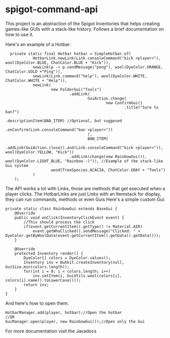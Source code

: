# spigot-command-api
This project is an abstraction of the Spigot Inventories that helps creating games-like GUIs with a stack-like history.
Follows a brief documentation on how to use it.

Here's an example of a Hotbar:

      private static final Hotbar hotbar = SimpleHotbar.of(
                HotbarLink.newLink(Link.consoleCommand("kick <player>"), wool(DyeColor.BLUE, ChatColor.BLUE + "Kick")),
                newLink(p -> p.sendMessage("pong"), wool(DyeColor.ORANGE, ChatColor.GOLD +"Ping")),
                newLink(Link.command("help"), wool(DyeColor.WHITE, ChatColor.WHITE + "Help")),
                newLink(
                        new FolderGui("Tools")
                                .addLink(
                                        GuiAction.change(
                                                new ConfirmGui()
                                                        .title("Sure to ban?")
                                                        .descriptionItem(BAN_ITEM) //Optional, but suggesed
                                                        .onConfirm(Link.consoleCommand("ban <player>"))
                                        ),
                                        BAN_ITEM)
                                .addLink(GuiAction.close().and(Link.consoleCommand("kick <player>")), wool(DyeColor.YELLOW, "Kick"))
                                .addLink(change(new RainbowGui()), wool(DyeColor.LIGHT_BLUE, "Rainbow :)")), //Example of the stack-like Gui system
                        wood(TreeSpecies.ACACIA, ChatColor.GRAY + "Tools")
                )
        );
        
The API works a lot with Links, those are methods that get executed when a player clicks.
The HotbarLinks are just Links with an Itemstack for display, they can run commands, methods or even Guis
Here's a simple custom Gui:

    private static class RainbowGui extends BaseGui {
        @Override
        public void onClick(InventoryClickEvent event) {
            //This should process the click
            if(event.getCurrentItem().getType() != Material.AIR)
                event.getWhoClicked().sendMessage("Clicked: " + DyeColor.getByWoolData(event.getCurrentItem().getData().getData()));
        }

        @Override
        protected Inventory render() {
            DyeColor[] colors = DyeColor.values();
            Inventory inv = Bukkit.createInventory(null, GuiSize.min(colors.length));
            for(int i = 0; i < colors.length; i++)
                inv.setItem(i, GuiUtils.wool(colors[i], colors[i].name().toLowerCase()));
            return inv;
        }
    }
    
And here's how to open them:
    
    HotbarManager.add(player, hotbar);//Open the hotbar
    //OR
    GuiManager.open(player, new RainbowGui());//Open only the Gui
    
For more documentation visit the Javadocs

